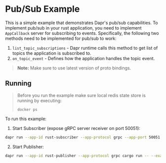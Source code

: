 # Pub/Sub Example

This is a simple example that demonstrates Dapr's pub/sub capabilities. To implement pub/sub in your rust application, you need to implement `AppCallback` server for subscribing to events. Specifically, the following two methods need to be implemented for pub/sub to work:

1. `list_topic_subscriptions` - Dapr runtime calls this method to get list of topics the application is subscribed to.
2. `on_topic_event` - Defines how the application handles the topic event. 

> **Note:** Make sure to use latest version of proto bindings.

## Running

> Before you run the example make sure local redis state store is running by executing:
> ```
> docker ps
> ```

To run this example:

1. Start Subscriber (expose gRPC server receiver on port 50051):
```bash
dapr run --app-id rust-subscriber --app-protocol grpc --app-port 50051 cargo run -- --example subscriber
```

2. Start Publisher:
```bash
dapr run --app-id rust-publisher --app-protocol grpc cargo run -- --example publisher
```
